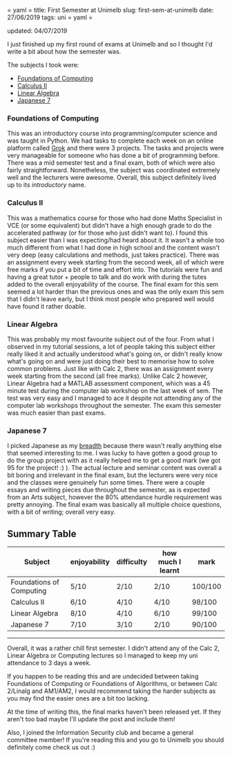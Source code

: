= yaml =
title: First Semester at Unimelb
slug: first-sem-at-unimelb
date: 27/06/2019
tags: uni
= yaml =

updated: 04/07/2019

I just finished up my first round of exams at Unimelb and so I thought I'd write a bit about how the semester was.

The subjects I took were:

- [Foundations of Computing](https://handbook.unimelb.edu.au/subjects/comp10001)
- [Calculus II](https://handbook.unimelb.edu.au/subjects/mast10006)
- [Linear Algebra](https://handbook.unimelb.edu.au/subjects/mast10007)
- [Japanese 7](https://handbook.unimelb.edu.au/subjects/japn10005)

### Foundations of Computing

This was an introductory course into programming/computer science and was taught in Python. We had tasks to complete each week on an online platform called [Grok](https://groklearning.com/) and there were 3 projects. The tasks and projects were very manageable for someone who has done a bit of programming before. There was a mid semester test and a final exam, both of which were also fairly straightforward. Nonetheless, the subject was coordinated extremely well and the lecturers were awesome. Overall, this subject definitely lived up to its _introductory_ name.

### Calculus II

This was a mathematics course for those who had done Maths Specialist in VCE (or some equivalent) but didn't have a high enough grade to do the accelerated pathway (or for those who just didn't want to). I found this subject easier than I was expecting/had heard about it. It wasn't a whole too much different from what I had done in high school and the content wasn't very deep (easy calculations and methods, just takes practice). There was an assignment every week starting from the second week, all of which were free marks if you put a bit of time and effort into. The tutorials were fun and having a great tutor + people to talk and do work with during the tutes added to the overall enjoyability of the course. The final exam for this sem seemed a lot harder than the previous ones and was the only exam this sem that I didn't leave early, but I think most people who prepared well would have found it rather doable.

### Linear Algebra

This was probably my most favourite subject out of the four. From what I observed in my tutorial sessions, a lot of people taking this subject either really liked it and actually understood what's going on, or didn't really know what's going on and were just doing their best to memorise how to solve common problems. Just like with Calc 2, there was an assignment every week starting from the second (all free marks). Unlike Calc 2 however, Linear Algebra had a MATLAB assessment component, which was a 45 minute test during the computer lab workshop on the last week of sem. The test was very easy and I managed to ace it despite not attending any of the computer lab workshops throughout the semester. The exam this semester was much easier than past exams.

### Japanese 7

I picked Japanese as my [breadth](https://students.unimelb.edu.au/admin/course-planning/breadth-subjects) because there wasn't really anything else that seemed interesting to me. I was lucky to have gotten a good group to do the group project with as it really helped me to get a good mark (we got 95 for the project! :) ). The actual lecture and seminar content was overall a bit boring and irrelevant in the final exam, but the lecturers were very nice and the classes were genuinely fun some times. There were a couple essays and writing pieces due throughout the semester, as is expected from an Arts subject, however the 80% attendance hurdle requirement was pretty annoying. The final exam was basically all multiple choice questions, with a bit of writing; overall very easy.

## Summary Table

| Subject | enjoyability | difficulty | how much I learnt | mark |
| --- | --- | --- | --- | --- |
| Foundations of Computing | 5/10 | 2/10 | 2/10 | 100/100 |
| Calculus II | 6/10 | 4/10 | 4/10 | 98/100 |
| Linear Algebra | 8/10 | 4/10 | 6/10 | 99/100 |
| Japanese 7 | 7/10 | 3/10 | 2/10 | 90/100 |

---

Overall, it was a rather chill first semester. I didn't attend any of the Calc 2, Linear Algebra or Computing lectures so I managed to keep my uni attendance to 3 days a week.

If you happen to be reading this and are undecided between taking Foundations of Computing or Foundations of Algorithms, or between Calc 2/Linalg and AM1/AM2, I would recommend taking the harder subjects as you may find the easier ones are a bit too lacking.

At the time of writing this, the final marks haven't been released yet. If they aren't too bad maybe I'll update the post and include them!

Also, I joined the Information Security club and became a general committee member! If you're reading this and you go to Unimelb you should definitely come check us out :)
